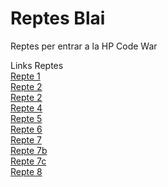 # Reptes Blai
Reptes per entrar a la HP Code War
  
Links Reptes  
[Repte 1](https://github.com/th30c05/Reptes-Blai/blob/master/repte1.py)  
[Repte 2](https://github.com/th30c05/Reptes-Blai/blob/master/repte2.py)  
[Repte 2](https://github.com/th30c05/Reptes-Blai/blob/master/repte3.py)  
[Repte 4](https://github.com/th30c05/Reptes-Blai/blob/master/repte4.py)  
[Repte 5](https://github.com/th30c05/Reptes-Blai/blob/master/repte5.py)  
[Repte 6](https://github.com/th30c05/Reptes-Blai/blob/master/repte6.py)  
[Repte 7](https://github.com/th30c05/Reptes-Blai/blob/master/repte7.py)  
[Repte 7b](https://github.com/th30c05/Reptes-Blai/blob/master/repte7b.py)  
[Repte 7c](https://github.com/th30c05/Reptes-Blai/blob/master/repte7c.py)  
[Repte 8](https://github.com/th30c05/Reptes-Blai/blob/master/repte8.py)  
